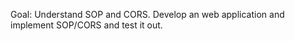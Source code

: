 
Goal: Understand SOP and CORS. Develop an web application and implement SOP/CORS and test it out. 

 